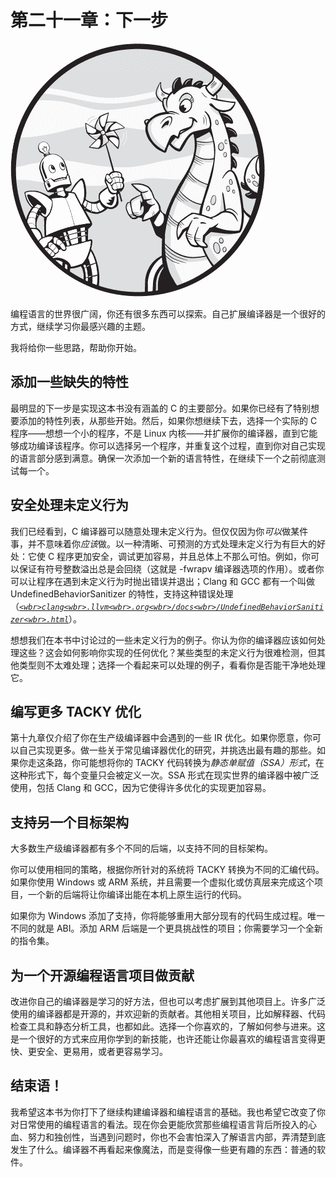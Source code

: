 

# 第二十一章：下一步



![](img/opener-img.jpg)

编程语言的世界很广阔，你还有很多东西可以探索。自己扩展编译器是一个很好的方式，继续学习你最感兴趣的主题。

我将给你一些思路，帮助你开始。

## 添加一些缺失的特性

最明显的下一步是实现这本书没有涵盖的 C 的主要部分。如果你已经有了特别想要添加的特性列表，从那些开始。然后，如果你想继续下去，选择一个实际的 C 程序——想想一个小的程序，不是 Linux 内核——并扩展你的编译器，直到它能够成功编译该程序。你可以选择另一个程序，并重复这个过程，直到你对自己实现的语言部分感到满意。确保一次添加一个新的语言特性，在继续下一个之前彻底测试每一个。

## 安全处理未定义行为

我们已经看到，C 编译器可以随意处理未定义行为。但仅仅因为你*可以*做某件事，并不意味着你*应该*做。以一种清晰、可预测的方式处理未定义行为有巨大的好处：它使 C 程序更加安全，调试更加容易，并且总体上不那么可怕。例如，你可以保证有符号整数溢出总是会回绕（这就是 -fwrapv 编译器选项的作用）。或者你可以让程序在遇到未定义行为时抛出错误并退出；Clang 和 GCC 都有一个叫做 UndefinedBehaviorSanitizer 的特性，支持这种错误处理（*[`<wbr>clang<wbr>.llvm<wbr>.org<wbr>/docs<wbr>/UndefinedBehaviorSanitizer<wbr>.html`](https://clang.llvm.org/docs/UndefinedBehaviorSanitizer.html)*）。

想想我们在本书中讨论过的一些未定义行为的例子。你认为你的编译器应该如何处理这些？这会如何影响你实现的任何优化？某些类型的未定义行为很难检测，但其他类型则不太难处理；选择一个看起来可以处理的例子，看看你是否能干净地处理它。

## 编写更多 TACKY 优化

第十九章仅介绍了你在生产级编译器中会遇到的一些 IR 优化。如果你愿意，你可以自己实现更多。做一些关于常见编译器优化的研究，并挑选出最有趣的那些。如果你走这条路，你可能想将你的 TACKY 代码转换为*静态单赋值（SSA）形式*，在这种形式下，每个变量只会被定义一次。SSA 形式在现实世界的编译器中被广泛使用，包括 Clang 和 GCC，因为它使得许多优化的实现更加容易。

## 支持另一个目标架构

大多数生产级编译器都有多个不同的后端，以支持不同的目标架构。

你可以使用相同的策略，根据你所针对的系统将 TACKY 转换为不同的汇编代码。如果你使用 Windows 或 ARM 系统，并且需要一个虚拟化或仿真层来完成这个项目，一个新的后端将让你编译出能在本机上原生运行的代码。

如果你为 Windows 添加了支持，你将能够重用大部分现有的代码生成过程。唯一不同的就是 ABI。添加 ARM 后端是一个更具挑战性的项目；你需要学习一个全新的指令集。

## 为一个开源编程语言项目做贡献

改进你自己的编译器是学习的好方法，但也可以考虑扩展到其他项目上。许多广泛使用的编译器都是开源的，并欢迎新的贡献者。其他相关项目，比如解释器、代码检查工具和静态分析工具，也都如此。选择一个你喜欢的，了解如何参与进来。这是一个很好的方式来应用你学到的新技能，也许还能让你最喜欢的编程语言变得更快、更安全、更易用，或者更容易学习。

## 结束语！

我希望这本书为你打下了继续构建编译器和编程语言的基础。我也希望它改变了你对日常使用的编程语言的看法。现在你会更能欣赏那些编程语言背后所投入的心血、努力和独创性，当遇到问题时，你也不会害怕深入了解语言内部，弄清楚到底发生了什么。编译器不再看起来像魔法，而是变得像一些更有趣的东西：普通的软件。
